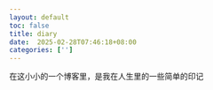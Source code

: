 ```yaml
---
layout: default
toc: false
title: diary
date:  2025-02-28T07:46:18+08:00
categories: ['']
---
```


在这小小的一个博客里，是我在人生里的一些简单的印记

